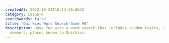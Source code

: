 ```yaml
---
createdAt: 2022-10-21T10:14:38.864Z
category: issue-6
searchwords: false
title: "Quirkies Word Search Game #6"
description: Have fun with a word search that includes random traits, team
  members, places known to Quirkies.
---
```

